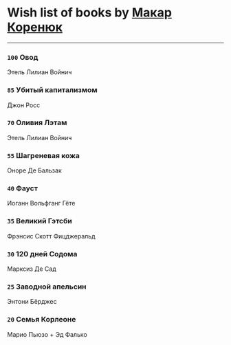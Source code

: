 # Wish list of books by [Макар Коренюк](http://vk.com/id126368737)
---

### `100` Овод
Этель Лилиан Войнич

### `85` Убитый капитализмом
Джон Росс

### `70` Оливия Лэтам
Этель Лилиан Войнич

### `55` Шагреневая кожа
Оноре Де Бальзак

### `40` Фауст
Иоганн Вольфганг Гёте

### `35` Великий Гэтсби
Фрэнсис Скотт Фицджеральд

### `30` 120 дней Содома
Марксиз Де Сад

### `25` Заводной апельсин
Энтони Бёрджес

### `20` Семья Корлеоне
Марио Пьюзо + Эд Фалько

